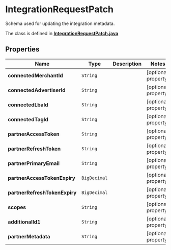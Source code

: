 

# IntegrationRequestPatch

Schema used for updating the integration metadata.

The class is defined in **[IntegrationRequestPatch.java](../../src/main/java/org/openapitools/model/IntegrationRequestPatch.java)**

## Properties

Name | Type | Description | Notes
------------ | ------------- | ------------- | -------------
**connectedMerchantId** | `String` |  |  [optional property]
**connectedAdvertiserId** | `String` |  |  [optional property]
**connectedLbaId** | `String` |  |  [optional property]
**connectedTagId** | `String` |  |  [optional property]
**partnerAccessToken** | `String` |  |  [optional property]
**partnerRefreshToken** | `String` |  |  [optional property]
**partnerPrimaryEmail** | `String` |  |  [optional property]
**partnerAccessTokenExpiry** | `BigDecimal` |  |  [optional property]
**partnerRefreshTokenExpiry** | `BigDecimal` |  |  [optional property]
**scopes** | `String` |  |  [optional property]
**additionalId1** | `String` |  |  [optional property]
**partnerMetadata** | `String` |  |  [optional property]














